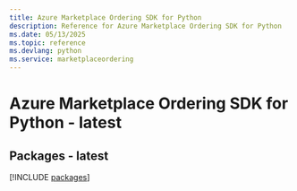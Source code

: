 ```yaml
---
title: Azure Marketplace Ordering SDK for Python
description: Reference for Azure Marketplace Ordering SDK for Python
ms.date: 05/13/2025
ms.topic: reference
ms.devlang: python
ms.service: marketplaceordering
---
```

# Azure Marketplace Ordering SDK for Python - latest
## Packages - latest
[!INCLUDE [packages](marketplace-ordering-index.md)]